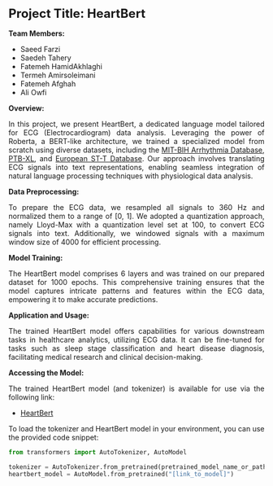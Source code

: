 <h1 style="font-size: 24px;">Project Title: HeartBert</h1>

**Team Members:**
- Saeed Farzi
- Saedeh Tahery
- Fatemeh HamidAkhlaghi
- Termeh Amirsoleimani
- Fatemeh Afghah
- Ali Owfi

<div style="text-align: justify">

**Overview:**

In this project, we present HeartBert, a  dedicated language model tailored for ECG (Electrocardiogram) data analysis. Leveraging the power of Roberta, a BERT-like architecture, we trained a specialized model from scratch using diverse datasets, including the [MIT-BIH Arrhythmia Database](https://www.physionet.org/content/mitdb/1.0.0/), [PTB-XL](https://physionet.org/content/ptb-xl/1.0.0/), and [European ST-T Database](https://physionet.org/content/edb/1.0.0/). Our approach involves translating ECG signals into text representations, enabling seamless integration of natural language processing techniques with physiological data analysis.

</div>

**Data Preprocessing:**

<div style="text-align: justify">

To prepare the ECG data, we resampled all signals to 360 Hz and normalized them to a range of [0, 1]. We adopted a quantization approach, namely Lloyd-Max with a quantization level set at 100, to convert ECG signals into text. Additionally, we windowed signals with a maximum window size of 4000 for efficient processing.

</div>

**Model Training:**

<div style="text-align: justify">

The HeartBert model comprises 6 layers and was trained on our prepared dataset for 1000 epochs. This comprehensive training ensures that the model captures intricate patterns and features within the ECG data, empowering it to make accurate predictions.

</div>

**Application and Usage:**

<div style="text-align: justify">

The trained HeartBert model offers capabilities for various downstream tasks in healthcare analytics, utilizing ECG data. It can be fine-tuned for tasks such as sleep stage classification and heart disease diagnosis, facilitating medical research and clinical decision-making.

</div>

**Accessing the Model:**

<div style="text-align: justify">

The trained HeartBert model (and tokenizer) is available for use via the following link:

- [HeartBert](https://drive.google.com/drive/folders/10flbRia9rDWeS8-TLScRUT6JBv81iN-4)

To load the tokenizer and HeartBert model in your environment, you can use the provided code snippet:

```python
from transformers import AutoTokenizer, AutoModel

tokenizer = AutoTokenizer.from_pretrained(pretrained_model_name_or_path="[link_to_tokenizer]")
heartbert_model = AutoModel.from_pretrained("[link_to_model]")
